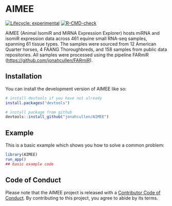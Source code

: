 
<!-- README.md is generated from README.Rmd. Please edit that file -->

# AIMEE

<!-- badges: start -->

[![Lifecycle:
experimental](https://img.shields.io/badge/lifecycle-experimental-orange.svg)](https://lifecycle.r-lib.org/articles/stages.html#experimental)
[![R-CMD-check](https://github.com/jonahcullen/AIMEE/workflows/R-CMD-check/badge.svg)](https://github.com/jonahcullen/AIMEE/actions)
<!-- badges: end -->

AIMEE (Animal IsomiR and MiRNA Expression Explorer) hosts miRNA and
isomiR expression data across 461 equine small RNA-seq samples, spanning
61 tissue types. The samples were sourced from 12 American Quarter
horses, 4 FAANG Thoroughbreds, and 158 samples from public data
repositories. All samples were processed using the pipeline FARmiR
(<https://github.com/jonahcullen/FARmiR>).

## Installation

You can install the development version of AIMEE like so:

``` r
# install devtools if you have not already
install.packages("devtools")

# install package from github
devtools::install_github("jonahcullen/AIMEE")
```

## Example

This is a basic example which shows you how to solve a common problem:

``` r
library(AIMEE)
run_app()
## basic example code
```

## Code of Conduct

Please note that the AIMEE project is released with a [Contributor Code
of
Conduct](https://contributor-covenant.org/version/2/0/CODE_OF_CONDUCT.html).
By contributing to this project, you agree to abide by its terms.
